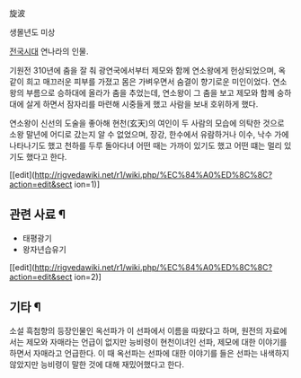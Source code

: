 旋波

생몰년도 미상

[전국시대](%EC%A0%84%EA%B5%AD%EC%8B%9C%EB%8C%80%28%EC%A4%91%EA%B5%AD%29.md)
연나라의 인물.

기원전 310년에 춤을 잘 춰 광연국에서부터 제모와 함께 연소왕에게 헌상되었으며, 옥같이 희고 매끄러운 피부를 가졌고 몸은 가벼우면서 숨결이
향기로운 미인이었다. 연소왕의 부름으로 승하대에 올라가 춤을 추었는데, 연소왕이 그 춤을 보고 제모와 함께 숭하대에 살게 하면서 잠자리를
마련해 시중들게 했고 사람을 보내 호위하게 했다.

연소왕이 신선의 도술을 좋아해 현천(玄天)의 여인이 두 사람의 모습에 의탁한 것으로 소왕 말년에 어디로 갔는지 알 수 없었으며, 장강,
한수에서 유람하거나 이수, 낙수 가에 나타나기도 했고 천하를 두루 돌아다녀 어떤 때는 가까이 있기도 했고 어떤 떄는 멀리 있기도 했다고
한다.

[[edit](http://rigvedawiki.net/r1/wiki.php/%EC%84%A0%ED%8C%8C?action=edit&sect
ion=1)]

## 관련 사료 ¶

  * 태평광기
  * 왕자년습유기  

[[edit](http://rigvedawiki.net/r1/wiki.php/%EC%84%A0%ED%8C%8C?action=edit&sect
ion=2)]

## 기타 ¶

소설 흑첨향의 등장인물인 옥선파가 이 선파에서 이름을 따왔다고 하며, 원전의 자료에서는 제모와 자매라는 언급이 없지만 능비령이 현천이녀인
선파, 제모에 대한 이야기를 하면서 자매라고 언급한다. 이 때 옥선파는 선파에 대한 이야기를 들은 선파는 내색하지 않았지만 능비령이 말한
것에 대해 재밌어했다고 한다.

